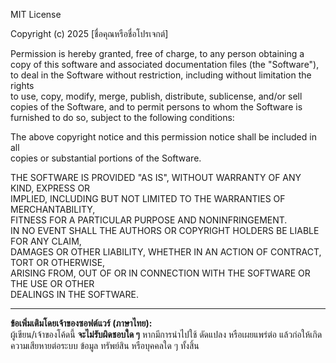 MIT License

Copyright (c) 2025 [ชื่อคุณหรือชื่อโปรเจกต์]

Permission is hereby granted, free of charge, to any person obtaining a copy
of this software and associated documentation files (the "Software"), to deal
in the Software without restriction, including without limitation the rights  
to use, copy, modify, merge, publish, distribute, sublicense, and/or sell  
copies of the Software, and to permit persons to whom the Software is  
furnished to do so, subject to the following conditions:

The above copyright notice and this permission notice shall be included in all  
copies or substantial portions of the Software.

THE SOFTWARE IS PROVIDED "AS IS", WITHOUT WARRANTY OF ANY KIND, EXPRESS OR  
IMPLIED, INCLUDING BUT NOT LIMITED TO THE WARRANTIES OF MERCHANTABILITY,  
FITNESS FOR A PARTICULAR PURPOSE AND NONINFRINGEMENT.  
IN NO EVENT SHALL THE AUTHORS OR COPYRIGHT HOLDERS BE LIABLE FOR ANY CLAIM,  
DAMAGES OR OTHER LIABILITY, WHETHER IN AN ACTION OF CONTRACT, TORT OR OTHERWISE,  
ARISING FROM, OUT OF OR IN CONNECTION WITH THE SOFTWARE OR THE USE OR OTHER  
DEALINGS IN THE SOFTWARE.

---

**ข้อเพิ่มเติมโดยเจ้าของซอฟต์แวร์ (ภาษาไทย):**  
ผู้เขียน/เจ้าของโค้ดนี้ **จะไม่รับผิดชอบใด ๆ** หากมีการนำไปใช้ ดัดแปลง หรือเผยแพร่ต่อ แล้วก่อให้เกิดความเสียหายต่อระบบ ข้อมูล ทรัพย์สิน หรือบุคคลใด ๆ ทั้งสิ้น

